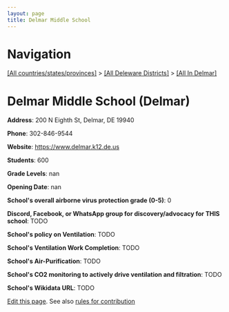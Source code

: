 ```yaml
---
layout: page
title: Delmar Middle School
---
```

# Navigation

[[All countries/states/provinces]](../../..) > [[All Deleware Districts]](../..) > [[All In Delmar]](..)

# Delmar Middle School (Delmar)

**Address**: 200 N Eighth St, Delmar, DE 19940

**Phone**: 302-846-9544

**Website**: <https://www.delmar.k12.de.us>

**Students**: 600

**Grade Levels**: nan

**Opening Date**: nan

**School's overall airborne virus protection grade (0-5)**: 0

**Discord, Facebook, or WhatsApp group for discovery/advocacy for THIS school**: TODO

**School's policy on Ventilation**: TODO

**School's Ventilation Work Completion**: TODO

**School's Air-Purification**: TODO

**School's CO2 monitoring to actively drive ventilation and filtration**: TODO

**School's Wikidata URL**: TODO


[Edit this page](https://github.com/ventilate-schools/DE/edit/main/./Delmar/Delmar_Middle_School.md). See also [rules for contribution](../../../contribution-rules/)